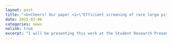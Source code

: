 ```yaml
---
layout: post
title: "<b>Cheers! Our paper <i>\"Efficient screening of rare large pit anomalies on polished surfaces using a minimalist sampling scheme\"</i> has been fast-tracked to the SME Journal of Manufacturing Processes!</b>"
date: 2025-03-06
categories: news
nolink: true
excerpt: "I will be presenting this work at the Student Research Presentation Competition during SME NAMRC 53. See you there!"
---
```


